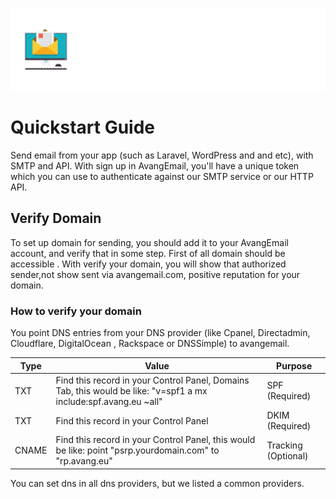![](https://raw.githubusercontent.com/avangemail/documentation/master/img/email-smtp.gif)

# Quickstart Guide 

Send email from your app (such as Laravel, WordPress and and etc), with SMTP and API. With sign up in AvangEmail, you'll have a unique token which you can use to authenticate against our SMTP service or our HTTP API.



## Verify Domain

To set up domain for sending, you should add it to your AvangEmail account, and verify that in some step. First of all domain should be accessible . With verify your domain, you will show that authorized sender,not show sent via avangemail.com, positive reputation for your domain.

### How to verify your domain

You point DNS entries from your DNS provider (like Cpanel, Directadmin, Cloudflare, DigitalOcean , Rackspace or DNSSimple) to avangemail. 

| Type  | Value                                                        | Purpose             |
| ----- | ------------------------------------------------------------ | ------------------- |
| TXT   | Find this record in your Control Panel, Domains Tab, this would be like: "v=spf1 a mx include:spf.avang.eu ~all" | SPF (Required)      |
| TXT   | Find this record in your Control Panel                       | DKIM (Required)     |
| CNAME | Find this record in your Control Panel, this would be like: point "psrp.yourdomain.com" to "rp.avang.eu" | Tracking (Optional) |

You can set dns in all dns providers, but we listed a common providers.
